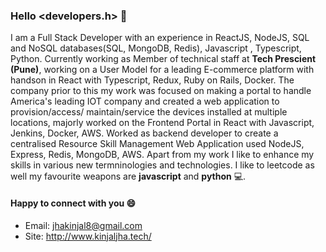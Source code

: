 ### Hello <developers.h> 👋

I am a Full Stack Developer with an experience in ReactJS, NodeJS, SQL and NoSQL databases(SQL, MongoDB, Redis), Javascript , Typescript, Python. Currently working as Member of technical staff at **Tech Prescient (Pune)**, working on a User Model for a leading E-commerce platform with handson in React with Typescript, Redux, Ruby on Rails, Docker. The company prior to this my work was focused on making a portal to handle America's leading IOT company and created a web application to provision/access/ maintain/service the devices installed at multiple locations, majorly worked on the Frontend Portal in React with Javascript, Jenkins, Docker, AWS. Worked as backend developer to create a centralised Resource Skill Management Web Application used NodeJS, Express, Redis, MongoDB, AWS. Apart from my work I like to enhance my skills in various new termninologies and technologies. I like to leetcode as well my favourite weapons are **javascript** and **python** :computer:. 

#### Happy to connect with you :smile:

- Email: jhakinjal8@gmail.com
- Site: http://www.kinjaljha.tech/

